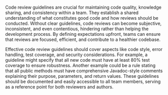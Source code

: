 Code review guidelines are crucial for maintaining code quality, knowledge sharing, and consistency within a team. They establish a shared understanding of what constitutes good code and how reviews should be conducted. Without clear guidelines, code reviews can become subjective, inconsistent, and even contentious, hindering rather than helping the development process. By defining expectations upfront, teams can ensure that reviews are focused, efficient, and contribute to a healthier codebase.

Effective code review guidelines should cover aspects like code style, error handling, test coverage, and security considerations. For example, a guideline might specify that all new code must have at least 80% test coverage to ensure robustness. Another example could be a rule stating that all public methods must have comprehensive Javadoc-style comments explaining their purpose, parameters, and return values. These guidelines should be documented and easily accessible to all team members, serving as a reference point for both reviewers and authors.